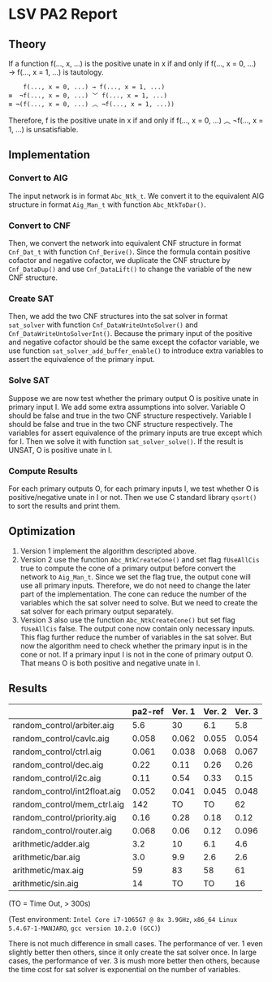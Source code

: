 # LSV PA2 Report

## Theory
If a function f(..., x, ...) is the positive unate in x if and only if 
f(..., x = 0, ...) → f(..., x = 1, ...) is tautology.

```
    f(..., x = 0, ...) → f(..., x = 1, ...)
≡  ¬f(..., x = 0, ...) ﹀ f(..., x = 1, ...)
≡ ¬(f(..., x = 0, ...) ︿ ¬f(..., x = 1, ...))
```

Therefore, f is the positive unate in x if and only if
f(..., x = 0, ...) ︿ ¬f(..., x = 1, ...) is unsatisfiable.

## Implementation

### Convert to AIG
The input network is in format `Abc_Ntk_t`.
We convert it to the equivalent AIG structure in format `Aig_Man_t` with function `Abc_NtkToDar()`.

### Convert to CNF
Then, we convert the network into equivalent CNF structure in format `Cnf_Dat_t` with function `Cnf_Derive()`.
Since the formula contain positive cofactor and negative cofactor,
we duplicate the CNF structure by `Cnf_DataDup()` and use `Cnf_DataLift()` to change the variable of the new CNF structure.

### Create SAT
Then, we add the two CNF structures into the sat solver in format `sat_solver` with function `Cnf_DataWriteUntoSolver()` and `Cnf_DataWriteUntoSolverInt()`.
Because the primary input of the positive and negative cofactor should be the same except the cofactor variable, we use function `sat_solver_add_buffer_enable()` to introduce extra variables to assert the equivalence of the primary input.

### Solve SAT
Suppose we are now test whether the primary output O is positive unate in primary input I.
We add some extra assumptions into solver.
Variable O should be false and true in the two CNF structure respectively.
Variable I should be false and true in the two CNF structure respectively.
The variables for assert equivalence of the primary inputs are true except which for I.
Then we solve it with function `sat_solver_solve()`. 
If the result is UNSAT, O is positive unate in I.

### Compute Results
For each primary outputs O, for each primary inputs I, we test whether O is positive/negative unate in I or not.
Then we use C standard library `qsort()` to sort the results and print them.

## Optimization
1. Version 1 implement the algorithm descripted above.
2. Version 2 use the function `Abc_NtkCreateCone()` and set flag `fUseAllCis` true to compute the cone of a primary output before convert the network to `Aig_Man_t`.
Since we set the flag true, the output cone will use all primary inputs. Therefore, we do not need to change the later part of the implementation.
The cone can reduce the number of the variables which the sat solver need to solve.
But we need to create the sat solver for each primary output separately.
3. Version 3 also use the function `Abc_NtkCreateCone()` but set flag `fUseAllCis` false. The output cone now contain only necessary inputs.
This flag further reduce the number of variables in the sat solver.
But now the algorithm need to check whether the primary input is in the cone or not.
If a primary input I is not in the cone of primary output O. That means O is both positive and negative unate in I.

## Results
|                              | pa2-ref | Ver. 1 | Ver. 2 | Ver. 3 |
|------------------------------|---------|--------|--------|--------|
| random_control/arbiter.aig   | 5.6     | 30     | 6.1    | 5.8    |
| random_control/cavlc.aig     | 0.058   | 0.062  | 0.055  | 0.054  |
| random_control/ctrl.aig      | 0.061   | 0.038  | 0.068  | 0.067  |
| random_control/dec.aig       | 0.22    | 0.11   | 0.26   | 0.26   |
| random_control/i2c.aig       | 0.11    | 0.54   | 0.33   | 0.15   |
| random_control/int2float.aig | 0.052   | 0.041  | 0.045  | 0.048  |
| random_control/mem_ctrl.aig  | 142     | TO     | TO     | 62     |
| random_control/priority.aig  | 0.16    | 0.28   | 0.18   | 0.12   |
| random_control/router.aig    | 0.068   | 0.06   | 0.12   | 0.096  |
| arithmetic/adder.aig         | 3.2     | 10     | 6.1    | 4.6    |
| arithmetic/bar.aig           | 3.0     | 9.9    | 2.6    | 2.6    |
| arithmetic/max.aig           | 59      | 83     | 58     | 61     |
| arithmetic/sin.aig           | 14      | TO     | TO     | 16     |

(TO = Time Out, > 300s)

(Test environment: 
`Intel Core i7-1065G7 @ 8x 3.9GHz`, `x86_64 Linux 5.4.67-1-MANJARO`, `gcc version 10.2.0 (GCC)`)

There is not much difference in small cases. The performance of ver. 1 even slightly better then others, since it only create the sat solver once.
In large cases, the performance of ver. 3 is mush more better then others, because the time cost for sat solver is exponential on the number of variables.
